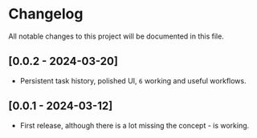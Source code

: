 # Changelog

All notable changes to this project will be documented in this file.

## [0.0.2 - 2024-03-20]

- Persistent task history, polished UI, `6` working and useful workflows.

## [0.0.1 - 2024-03-12]

- First release, although there is a lot missing the concept - is working.
